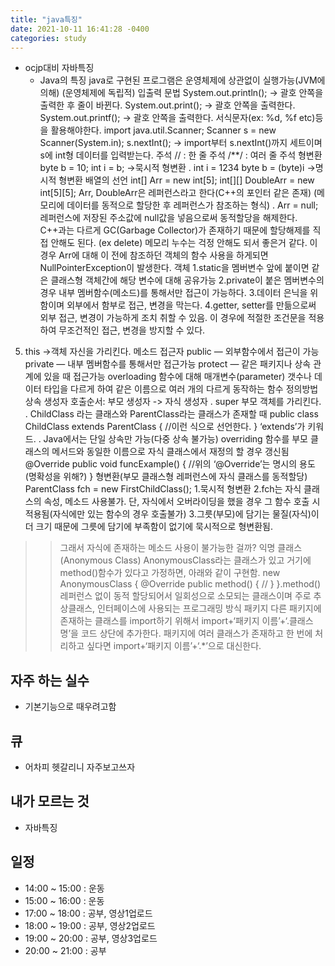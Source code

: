 ```yaml
---
title: "java특징"
date: 2021-10-11 16:41:28 -0400
categories: study
---
```

- ocjp대비 자바특징
    - Java의 특징
java로 구현된 프로그램은 운영체제에 상관없이 실행가능(JVM에 의해)
(운영체제에 독립적)
입출력 문법
System.out.println();
-> 괄호 안쪽을 출력한 후 줄이 바뀐다.
System.out.print();
-> 괄호 안쪽을 출력한다.
System.out.printf();
-> 괄호 안쪽을 출력한다. 서식문자(ex: %d, %f etc)등을 활용해야한다.
import java.util.Scanner;
Scanner s = new Scanner(System.in);
s.nextInt();
-> import부터 s.nextInt()까지 세트이며 s에 int형 데이터를 입력받는다.
주석
// : 한 줄 주석
/**/ : 여러 줄 주석
형변환
byte b = 10;
int i = b;
->묵시적 형변환
.
int i = 1234
byte b = (byte)i
->명시적 형변환
배열의 선언
int[] Arr = new int[5];
int[][] DoubleArr = new int[5][5];
Arr, DoubleArr은 레퍼런스라고 한다(C++의 포인터 같은 존재)
(메모리에 데이터를 동적으로 할당한 후 레퍼런스가 참조하는 형식)
.
Arr = null;
레퍼런스에 저장된 주소값에 null값을 넣음으로써 동적할당을 해제한다.
C++과는 다르게 GC(Garbage Collector)가 존재하기 때문에 할당해제를 직접 안해도 된다. (ex delete)
메모리 누수는 걱정 안해도 되서 좋은거 같다.
이 경우 Arr에 대해 이 전에 참조하던 객체의 함수 사용을 하게되면
NullPointerException이 발생한다.
객체
1.static을 멤버변수 앞에 붙이면 같은 클래스형 객체간에 해당 변수에 대해 공유가능
2.private이 붙은 멤버변수의 경우 내부 멤버함수(메소드)를 통해서만 접근이 가능하다.
3.데이터 은닉을 위함이며 외부에서 함부로 접근, 변경을 막는다.
4.getter, setter를 만듦으로써 외부 접근, 변경이 가능하게 조치 취할 수 있음. 이 경우에 적절한 조건문을 적용하여 무조건적인 접근, 변경을 방지할 수 있다.
5. this
->객체 자신을 가리킨다.
메소드
접근자
public — 외부함수에서 접근이 가능
private — 내부 멤버함수를 통해서만 접근가능
protect — 같은 패키지나 상속 관계에 있을 때 접근가능
overloading
함수에 대해 매개변수(parameter) 갯수나 데이터 타입을 다르게 하여 같은 이름으로 여러 개의 다르게 동작하는 함수 정의방법
상속
생성자 호출순서: 부모 생성자 -> 자식 생성자
.
super
부모 객체를 가리킨다.
.
ChildClass 라는 클래스와 ParentClass라는 클래스가 존재할 때
public class ChildClass extends ParentClass {
//이런 식으로 선언한다.
}
‘extends’가 키워드.
.
Java에서는 단일 상속만 가능(다중 상속 불가능)
overriding
함수를 부모 클래스의 메서드와 동일한 이름으로 자식 클래스에서 재정의 할 경우 갱신됨
@Override
public void funcExample() {
//위의 ‘@Override’는 명시의 용도(명확성을 위해?)
}
형변환(부모 클래스형 레퍼런스에 자식 클래스를 동적할당)
ParentClass fch = new FirstChildClass();
1.묵시적 형변환
2.fch는 자식 클래스의 속성, 메소드 사용불가.
단, 자식에서 오버라이딩을 했을 경우 그 함수 호출 시 적용됨(자식에만 있는 함수의 경우 호출불가)
3.그릇(부모)에 담기는 물질(자식)이 더 크기 때문에 그릇에 담기에 부족함이 없기에 묵시적으로 형변환됨.
>>그래서 자식에 존재하는 메소드 사용이 불가능한 걸까?
익명 클래스(Anonymous Class)
AnonymousClass라는 클래스가 있고 거기에 method()함수가 있다고 가정하면, 아래와 같이 구현함.
new AnonymousClass {
@Override
public method() {
//
}
}.method()
레퍼런스 없이 동적 할당되어서 일회성으로 소모되는 클래스이며 주로 추상클래스, 인터페이스에 사용되는 프로그래밍 방식
패키지
다른 패키지에 존재하는 클래스를 import하기 위해서 import+‘패키지 이름’+‘.클래스명’을 코드 상단에 추가한다. 패키지에 여러 클래스가 존재하고 한 번에 처리하고 싶다면 import+‘패키지 이름’+‘.*’으로 대신한다.
     



   
## 자주 하는 실수
  - 기본기능으로 때우려고함
## 큐
  - 어차피 헷갈리니 자주보고쓰자
## 내가 모르는 것
  - 자바특징
   
## 일정    
- 14:00 ~ 15:00 : 운동
- 15:00 ~ 16:00 : 운동
- 17:00 ~ 18:00 : 공부, 영상1업로드
- 18:00 ~ 19:00 : 공부, 영상2업로드
- 19:00 ~ 20:00 : 공부, 영상3업로드
- 20:00 ~ 21:00 : 공부
    

